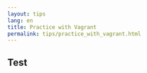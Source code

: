 ```yaml
---
layout: tips
lang: en
title: Practice with Vagrant
permalink: tips/practice_with_vagrant.html
---
```


## Test
